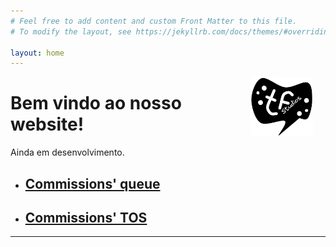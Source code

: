 ```yaml
---
# Feel free to add content and custom Front Matter to this file.
# To modify the layout, see https://jekyllrb.com/docs/themes/#overriding-theme-defaults

layout: home
---
```


<!--
<span style="display:block;width:80px;height:200px;margin:5px;float:right">

-->
<span style="display:block;width:100px;height:100px;margin-right:20px;padding:0px;float:right">![Alt text](/assets/img/tefra-studios-logo.png)</span>
# Bem vindo ao nosso website!
Ainda em desenvolvimento.
<br>

- ## [Commissions' queue](/comms-queue/)
- ## [Commissions' TOS](/comms-tos/)

<hr><br>